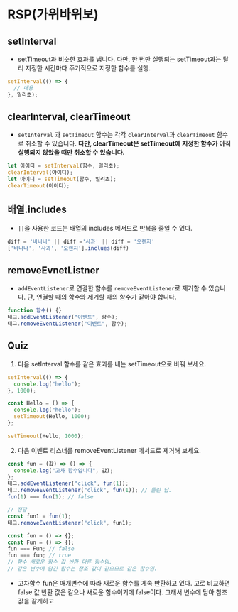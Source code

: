# RSP(가위바위보)

## setInterval

- setTimeout과 비슷한 효과를 냅니다. 다만, 한 번만 실행되는 setTimeout과는 달리 지정한 시간마다 주기적으로 지정한 함수를 실행.

```javascript
setInterval(() => {
  // 내용
}, 밀리초);
```

## clearInterval, clearTimeout

- `setInterval` 과 `setTimeout` 함수는 각각 `clearInterval`과 `clearTimeout` 함수로 취소할 수 있습니다. **다만, clearTimeout은 setTimeout에 지정한 함수가 아직 실행되지 않았을 때만 취소할 수 있습니다.**

```javascript
let 아이디 = setInterval(함수, 밀리초);
clearInterval(아이디);
let 아이디 = setTimeout(함수, 밀리초);
clearTimeout(아이디);
```

## 배열.includes

- `||`을 사용한 코드는 배열의 includes 메서드로 반복을 줄일 수 있다.

```javascript
diff = '바나나' || diff ='사과' || diff = '오렌지'
['바나나', '사과', '오렌지'].inclues(diff)
```

## removeEvnetListner

- `addEventListener`로 연결한 함수를 `removeEventListener`로 제거할 수 있습니다. 단, 연결할 때의 함수와 제거할 때의 함수가 같아야 합니다.

```javascript
function 함수() {}
태그.addEventListener("이벤트", 함수);
태그.removeEventListener("이벤트", 함수);
```

## Quiz

1. 다음 setInterval 함수를 같은 효과를 내는 setTimeout으로 바꿔 보세요.

```javascript
setInterval(() => {
  console.log("hello");
}, 1000);

const Hello = () => {
  console.log("hello");
  setTimeout(Hello, 1000);
};

setTimeout(Hello, 1000);
```

2. 다음 이벤트 리스너를 removeEventListener 메서드로 제거해 보세요.

```javascript
const fun = (값) => () => {
  console.log("고차 함수입니다", 값);
};
태그.addEventListener("click", fun(1));
태그.removeEventListener("click", fun(1)); // 틀린 답.
fun(1) === fun(1); // false

// 정답
const fun1 = fun(1);
태그.removeEventListener("click", fun1);
```

```javascript
const fun = () => {};
const Fun = () => {};
fun === Fun; // false
fun === fun; // true
// 함수 새로운 함수 값 반환 다른 함수임.
// 같은 변수에 담긴 함수는 참조 값이 같으므로 같은 함수임.
```

- 고차함수 fun은 매개변수에 따라 새로운 함수를 계속 반환하고 있다. 고로 비교하면 false 값 반환 값은 같으나 새로운 함수이기에 false이다. 그래서 변수에 담아 참조값을 같게하고
